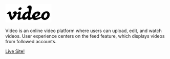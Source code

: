 ![alt text](./app/assets/images/video_logo_black_small.png "Video Logo")

Video is an online video platform where users can upload, edit, and watch videos.
User experience centers on the feed feature, which displays videos from followed accounts.

[Live Site!](https://a-video.herokuapp.com/#/)
